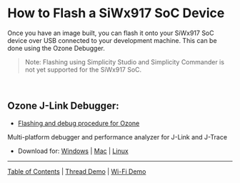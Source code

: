 # How to Flash a SiWx917 SoC Device

Once you have an image built, you can flash it onto your SiWx917 SoC device over USB connected to your development machine. This can be done using the Ozone Debugger.

> Note: Flashing using Simplicity Studio and Simplicity Commander is not yet supported for the SiWx917 SoC.

<br>

## Ozone J-Link Debugger:

 - [Flashing and debug procedure for Ozone](../wifi/RUN_DEMO_SiWx917_SoC.md)

Multi-platform debugger and performance analyzer for J-Link and J-Trace
- Download for: [Windows](https://www.segger.com/downloads/jlink/Ozone_Setup_Windows_x64.exe) | [Mac](https://www.segger.com/downloads/jlink/Ozone_macOS_Universal.pkg) | [Linux](https://www.segger.com/downloads/jlink/Ozone_Linux_x86_64.deb)

----
[Table of Contents](../README.md) | [Thread Demo](../thread/DEMO_OVERVIEW.md) | [Wi-Fi Demo](../wifi/DEMO_OVERVIEW.md)
